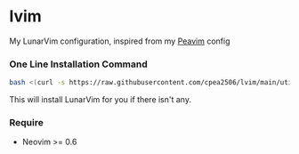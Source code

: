 # lvim

My LunarVim configuration, inspired from my [Peavim](https://github.com/cpea2506/peavim) config

### One Line Installation Command

```bash
bash <(curl -s https://raw.githubusercontent.com/cpea2506/lvim/main/utils/install.sh)
```

This will install LunarVim for you if there isn't any.

### Require

- Neovim >= 0.6
